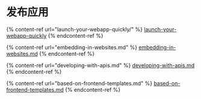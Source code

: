 # 发布应用

{% content-ref url="launch-your-webapp-quickly/" %}
[launch-your-webapp-quickly](launch-your-webapp-quickly/)
{% endcontent-ref %}

{% content-ref url="embedding-in-websites.md" %}
[embedding-in-websites.md](embedding-in-websites.md)
{% endcontent-ref %}

{% content-ref url="developing-with-apis.md" %}
[developing-with-apis.md](developing-with-apis.md)
{% endcontent-ref %}

{% content-ref url="based-on-frontend-templates.md" %}
[based-on-frontend-templates.md](based-on-frontend-templates.md)
{% endcontent-ref %}
